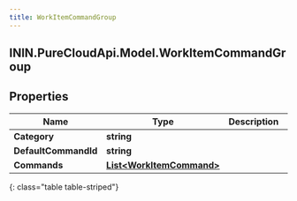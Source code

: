 ```yaml
---
title: WorkItemCommandGroup
---
```

## ININ.PureCloudApi.Model.WorkItemCommandGroup

## Properties

|Name | Type | Description | Notes|
|------------ | ------------- | ------------- | -------------|
| **Category** | **string** |  | [optional] |
| **DefaultCommandId** | **string** |  | [optional] |
| **Commands** | [**List&lt;WorkItemCommand&gt;**](WorkItemCommand.html) |  | [optional] |
{: class="table table-striped"}


